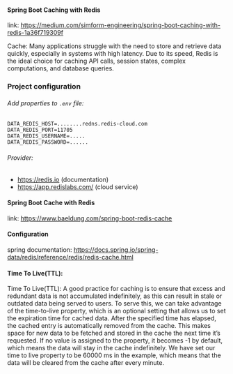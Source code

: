 #### Spring Boot Caching with Redis

link: https://medium.com/simform-engineering/spring-boot-caching-with-redis-1a36f719309f

Cache: Many applications struggle with the need to store and retrieve data quickly, especially in systems with high
latency.
Due to its speed, Redis is the ideal choice for caching API calls, session states, complex computations,
and database queries.

### Project configuration

###### Add properties to `.env` file:

```
DATA_REDIS_HOST=........redns.redis-cloud.com
DATA_REDIS_PORT=11705
DATA_REDIS_USERNAME=.....
DATA_REDIS_PASSWORD=......
```

###### Provider:

* https://redis.io (documentation)
* https://app.redislabs.com/ (cloud service)

#### Spring Boot Cache with Redis

link: https://www.baeldung.com/spring-boot-redis-cache

#### Configuration

spring documentation: https://docs.spring.io/spring-data/redis/reference/redis/redis-cache.html

#### Time To Live(TTL):

Time To Live(TTL):
A good practice for caching is to ensure that excess and redundant data is not accumulated indefinitely, as this can
result in stale or outdated data being served to users. To serve this, we can take advantage of the time-to-live
property, which is an optional setting that allows us to set the expiration time for cached data. After the specified
time has elapsed, the cached entry is automatically removed from the cache. This makes space for new data to be fetched
and stored in the cache the next time it’s requested. If no value is assigned to the property, it becomes -1 by default,
which means the data will stay in the cache indefinitely.
We have set our time to live property to be 60000 ms in the example, which means that the data will be cleared from the
cache after every minute.